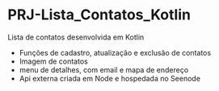 # PRJ-Lista_Contatos_Kotlin
Lista de contatos desenvolvida em Kotlin
- Funções de cadastro, atualização e exclusão de contatos
- Imagem de contatos
- menu de detalhes, com email e mapa de endereço
- Api externa criada em Node e hospedada no Seenode
